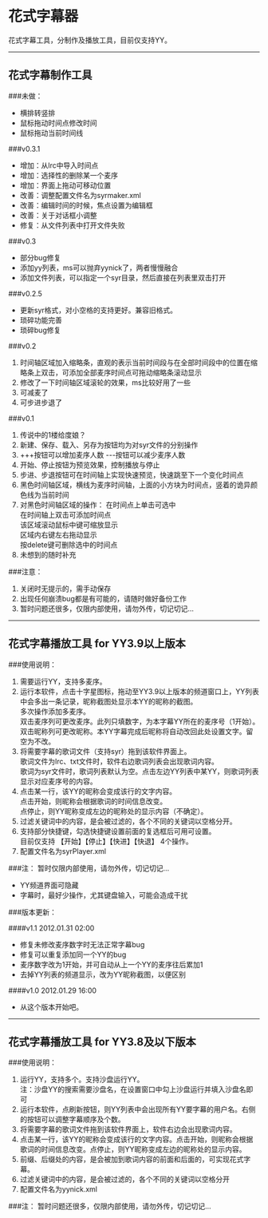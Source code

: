 ﻿花式字幕器
=======================================
花式字幕工具，分制作及播放工具，目前仅支持YY。



---------------------------------------
花式字幕制作工具
---------------------------------------

###未做：
*    横排转竖排
*    鼠标拖动时间点修改时间
*    鼠标拖动当前时间线

###v0.3.1
*    增加：从lrc中导入时间点
*    增加：选择性的删除某一个麦序
*    增加：界面上拖动可移动位置
*    改善：调整配置文件名为syrmaker.xml
*    改善：编辑时间的时候，焦点设置为编辑框
*    改善：关于对话框小调整
*    修复：从文件列表中打开文件失败

###v0.3
*    部分bug修复
*    添加yy列表，ms可以抛弃yynick了，两者慢慢融合
*    添加文件列表，可以指定一个syr目录，然后直接在列表里双击打开

###v0.2.5
*    更新syr格式，对小空格的支持更好。兼容旧格式。
*    琐碎功能完善
*    琐碎bug修复

###v0.2
1.   时间轴区域加入缩略条，直观的表示当前时间段与在全部时间段中的位置在缩略条上双击，可添加全部麦序时间点可拖动缩略条滚动显示
2.   修改了一下时间轴区域滚轮的效果，ms比较好用了一些
3.   可减麦了
4.   可步进步退了

###v0.1
1.   传说中的1楼给度娘？
2.   新建、保存、载入、另存为按钮均为对syr文件的分别操作
3.   +++按钮可以增加麦序人数 ---按钮可以减少麦序人数
4.   开始、停止按钮为预览效果，控制播放与停止
5.   步进、步退按钮可在时间轴上实现快速预览，快速跳至下一个变化时间点
6.   黑色时间轴区域，横线为麦序时间轴，上面的小方块为时间点，竖着的诡异颜色线为当前时间
7.   对黑色时间轴区域的操作：
     在时间点上单击可选中  
     在时间轴上双击可添加时间点  
     该区域滚动鼠标中键可缩放显示  
     区域内右键左右拖动显示  
     按delete键可删除选中的时间点  
8.   未想到的随时补充


###注意：
1.   关闭时无提示的，需手动保存
2.   出现任何崩溃bug都是有可能的，请随时做好备份工作
3.   暂时问题还很多，仅限内部使用，请勿外传，切记切记...





---------------------------------------
花式字幕播放工具 for YY3.9以上版本
---------------------------------------

###使用说明：

1.   需要运行YY，支持多麦序。  
2.   运行本软件，点击十字星图标，拖动至YY3.9以上版本的频道窗口上，YY列表中会多出一条记录，昵称截图处显示本YY的昵称的截图。  
     多次操作添加多麦序。  
     双击麦序列可更改麦序。此列只填数字，为本字幕YY所在的麦序号（1开始）。  
     双击昵称列可更改昵称。本YY字幕完成后昵称将自动改回此处设置文字。留空为不改。  
3.   将需要字幕的歌词文件（支持syr）拖到该软件界面上。  
     歌词文件为lrc、txt文件时，软件右边歌词列表会出现歌词内容。  
     歌词为syr文件时，歌词列表默认为空。点击左边YY列表中某YY，则歌词列表显示对应麦序号的内容。  
4.   点击某一行，该YY的昵称会变成该行的文字内容。  
     点击开始，则昵称会根据歌词的时间信息改变。  
     点停止，则YY昵称变成左边的昵称处的显示内容（不确定）。  
5.   过滤关键词中的内容，是会被过滤的，各个不同的关键词以空格分开。  
6.   支持部分快捷键，勾选快捷键设置前面的复选框后可用可设置。  
     目前仅支持 【开始】【停止】【快进】【快退】 4个操作。  
7.   配置文件名为syrPlayer.xml  

###注：
暂时仅限内部使用，请勿外传，切记切记...

*   YY频道界面可隐藏
*   字幕时，最好少操作，尤其键盘输入，可能会造成干扰


###版本更新：

####v1.1
2012.01.31 02:00  
*    修复未修改麦序数字时无法正常字幕bug  
*    修复可以重复添加同一个YY的bug  
*    麦序数字改为1开始，并可自动从上一个YY的麦序往后累加1  
*    去掉YY列表的频道显示，改为YY昵称截图，以便区别  
    
####v1.0
2012.01.29 16:00  
*   从这个版本开始吧。  





---------------------------------------
花式字幕播放工具 for YY3.8及以下版本
---------------------------------------

###使用说明：

1.   运行YY，支持多个。支持沙盘运行YY。  
     注：沙盘YY的搜索需要沙盘名，在设置窗口中勾上沙盘运行并填入沙盘名即可
2.   运行本软件，点刷新按钮，则YY列表中会出现所有YY要字幕的用户名。右侧的按钮可以调整字幕顺序及个数。
3.   将需要字幕的歌词文件拖到该软件界面上，软件右边会出现歌词内容。
4.   点击某一行，该YY的昵称会变成该行的文字内容。点击开始，则昵称会根据歌词的时间信息改变。点停止，则YY昵称变成左边的昵称处的显示内容。
5.   前缀、后缀处的内容，是会被加到歌词内容的前面和后面的，可实现花式字幕。
6.   过滤关键词中的内容，是会被过滤的，各个不同的关键词以空格分开
7.   配置文件名为yynick.xml

###注：
暂时问题还很多，仅限内部使用，请勿外传，切记切记...

